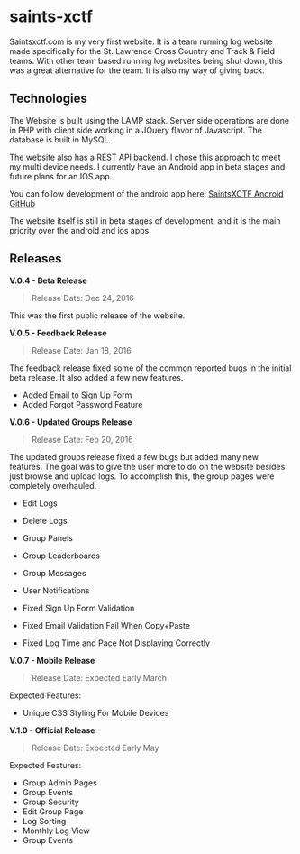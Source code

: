 # saints-xctf

Saintsxctf.com is my very first website.  It is a team running log website made specifically for the St. Lawrence Cross Country
and Track & Field teams.  With other team based running log websites being shut down, this was a great alternative for the team.
It is also my way of giving back.

## Technologies

The Website is built using the LAMP stack.  Server side operations are done in PHP with client side working in a JQuery flavor
of Javascript.  The database is built in MySQL.  

The website also has a REST API backend.  I chose this approach to meet my multi device needs.  I currently have an Android
app in beta stages and future plans for an IOS app.

You can follow development of the android app here: [SaintsXCTF Android GitHub](https://github.com/AJarombek/saints-xctf-android)

The website itself is still in beta stages of development, and it is the main priority over the android and ios apps.

## Releases

**V.0.4 - Beta Release**

> Release Date: Dec 24, 2016

This was the first public release of the website.

**V.0.5 - Feedback Release**

> Release Date: Jan 18, 2016

The feedback release fixed some of the common reported bugs in the initial beta release.  It also added a few new features.

* Added Email to Sign Up Form
* Added Forgot Password Feature


**V.0.6 - Updated Groups Release**

> Release Date: Feb 20, 2016

The updated groups release fixed a few bugs but added many new features.  The goal was to give the user more to do on the
website besides just browse and upload logs.  To accomplish this, the group pages were completely overhauled.

* Edit Logs
* Delete Logs
* Group Panels
* Group Leaderboards
* Group Messages
* User Notifications

* Fixed Sign Up Form Validation
* Fixed Email Validation Fail When Copy+Paste
* Fixed Log Time and Pace Not Displaying Correctly

**V.0.7 - Mobile Release**

> Release Date: Expected Early March

Expected Features:
* Unique CSS Styling For Mobile Devices

**V.1.0 - Official Release**

> Release Date: Expected Early May

Expected Features:
* Group Admin Pages
* Group Events
* Group Security
* Edit Group Page
* Log Sorting
* Monthly Log View
* Group Events
